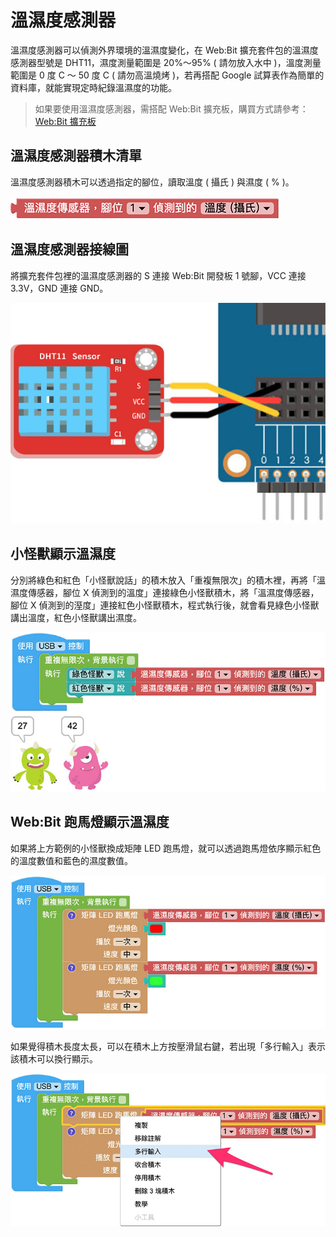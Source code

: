 # 溫濕度感測器

溫濕度感測器可以偵測外界環境的溫濕度變化，在 Web:Bit 擴充套件包的溫濕度感測器型號是 DHT11，濕度測量範圍是 20%～95% ( 請勿放入水中 )，溫度測量範圍是 0 度 C ～ 50 度 C ( 請勿高溫燒烤 )，若再搭配 Google 試算表作為簡單的資料庫，就能實現定時紀錄溫濕度的功能。

> 如果要使用溫濕度感測器，需搭配 Web:Bit 擴充板，購買方式請參考：[Web:Bit 擴充板](https://store.webduino.io/products/webbit-extension-board?utm_source=webbit&utm_medium=article#_blank)

## 溫濕度感測器積木清單

溫濕度感測器積木可以透過指定的腳位，讀取溫度 ( 攝氏 ) 與濕度 ( % )。

![溫濕度感測器](../../../../media/zh-tw/education/extension-full-package/dht11-01.jpg)


## 溫濕度感測器接線圖

將擴充套件包裡的溫濕度感測器的 S 連接 Web:Bit 開發板 1 號腳，VCC 連接 3.3V，GND 連接 GND。

![溫濕度感測器](../../../../media/zh-tw/education/extension-full-package/dht11-02.jpg)


## 小怪獸顯示溫濕度

分別將綠色和紅色「小怪獸說話」的積木放入「重複無限次」的積木裡，再將「溫濕度傳感器，腳位 X 偵測到的溫度」連接綠色小怪獸積木，將「溫濕度傳感器，腳位 X 偵測到的溼度」連接紅色小怪獸積木，程式執行後，就會看見綠色小怪獸講出溫度，紅色小怪獸講出濕度。

![溫濕度感測器](../../../../media/zh-tw/education/extension-full-package/dht11-03.jpg)

## Web:Bit 跑馬燈顯示溫濕度

如果將上方範例的小怪獸換成矩陣 LED 跑馬燈，就可以透過跑馬燈依序顯示紅色的溫度數值和藍色的濕度數值。

![溫濕度感測器](../../../../media/zh-tw/education/extension-full-package/dht11-04.jpg)

如果覺得積木長度太長，可以在積木上方按壓滑鼠右鍵，若出現「多行輸入」表示該積木可以換行顯示。

![溫濕度感測器](../../../../media/zh-tw/education/extension-full-package/dht11-05.jpg)

